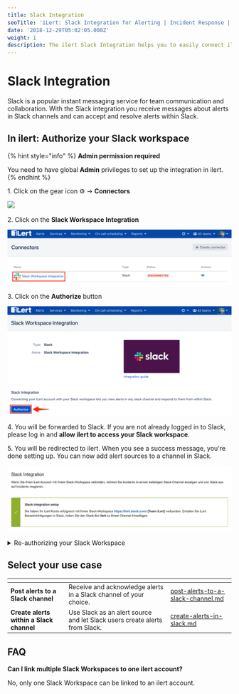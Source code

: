 ```yaml
---
title: Slack Integration
seoTitle: 'iLert: Slack Integration for Alerting | Incident Response | Uptime'
date: '2018-12-29T05:02:05.000Z'
weight: 1
description: The ilert Slack Integration helps you to easily connect ilert with Slack.
---
```


# Slack Integration

Slack is a popular instant messaging service for team communication and collaboration. With the Slack integration you receive messages about alerts in Slack channels and can accept and resolve alerts within Slack.

## In ilert: Authorize your Slack workspace <a href="#in_ilert" id="in_ilert"></a>

{% hint style="info" %}
**Admin permission required**

You need to have global **Admin** privileges to set up the integration in ilert.
{% endhint %}

1\. Click on the gear icon ⚙ → **Connectors**

![](<../../.gitbook/assets/Notification\_Center (6).png>)

2\. Click on the **Slack Workspace Integration**

![](<../../.gitbook/assets/iLert (106).png>)

3\. Click on the **Authorize** button

![](<../../.gitbook/assets/iLert (105).png>)

4\. You will be forwarded to Slack. If you are not already logged in to Slack, please log in and **allow ilert to access your Slack workspace**.

5\. You will be redirected to ilert. When you see a success message, you're done setting up. You can now add alert sources to a channel in Slack.

![](../../.gitbook/assets/sl4.png)

<details>

<summary>Re-authorizing your Slack Workspace</summary>

You **may** need to re-authorize the bot for your Slack workspace in case new features of the bot require additional permissions e.g. alert actions or automatic user mapping.

Click on the gear icon ⚙ → **Connectors**, then click on the **Slack Workspace Integration** and on the **"Re-authorize Slack"** button

<img src="../../.gitbook/assets/iLert (101).png" alt="" data-size="original">

</details>

## Select your use case <a href="#in_slack" id="in_slack"></a>

<table data-card-size="large" data-view="cards"><thead><tr><th></th><th></th><th data-hidden data-card-target data-type="content-ref"></th></tr></thead><tbody><tr><td><strong>Post alerts to a Slack channel</strong></td><td>Receive and acknowledge alerts in a Slack channel of your choice.</td><td><a href="post-alerts-to-a-slack-channel.md">post-alerts-to-a-slack-channel.md</a></td></tr><tr><td><strong>Create alerts within a Slack channel</strong></td><td>Use Slack as an alert source and let Slack users create alerts from Slack.</td><td><a href="create-alerts-in-slack.md">create-alerts-in-slack.md</a></td></tr></tbody></table>

## FAQ <a href="#faq" id="faq"></a>

**Can I link multiple Slack Workspaces to one ilert account?**

No, only one Slack Workspace can be linked to an ilert account.

